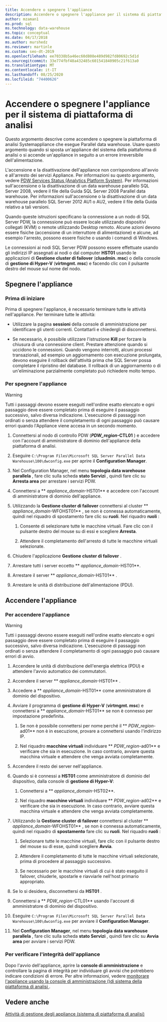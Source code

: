 ```yaml
---
title: Accendere o spegnere l'appliance
description: Accendere o spegnere l'appliance per il sistema di piattaforma di analisi
author: mzaman1
ms.prod: sql
ms.technology: data-warehouse
ms.topic: conceptual
ms.date: 04/17/2018
ms.author: murshedz
ms.reviewer: martinle
ms.custom: seo-dt-2019
ms.openlocfilehash: ee70338b5a46ec60d808e489d982fd80692c5d1d
ms.sourcegitcommit: 33e774fbf48a432485c601541840905c21f613a0
ms.translationtype: MT
ms.contentlocale: it-IT
ms.lasthandoff: 08/25/2020
ms.locfileid: "74400626"
---
```

# <a name="power-the-appliance-on-or-off-for-analytics-platform-system"></a>Accendere o spegnere l'appliance per il sistema di piattaforma di analisi
Questo argomento descrive come accendere o spegnere la piattaforma di analisi Systemappliance che esegue Parallel data warehouse. Usare questo argomento quando si sposta un'appliance del sistema della piattaforma di analisi o si accende un'appliance in seguito a un errore irreversibile dell'alimentazione.  
  
L'accensione e la disattivazione dell'appliance non corrispondono all'avvio e all'arresto dei servizi Appliance. Per informazioni su questo argomento, vedere [PDW Services Status &#40;Analytics Platform System&#41;](pdw-services-status.md). Per informazioni sull'accensione o la disattivazione di un data warehouse parallelo SQL Server 2008, vedere il file della Guida SQL Server 2008 Parallel data warehouse. Per informazioni sull'accensione o la disattivazione di un data warehouse parallelo SQL Server 2012 AU1 o AU2, vedere il file della Guida relativo a tali versioni.  
  
Quando queste istruzioni specificano la connessione a un nodo di SQL Server PDW, la connessione può essere locale utilizzando dispositivi collegati (KVM) o remote utilizzando Desktop remoto. Alcune azioni devono essere fisiche (accensione di un interruttore di alimentazione) e alcune, ad esempio l'arresto, possono essere fisiche o usando i comandi di Windows.  
  
Le connessioni ai nodi SQL Server PDW possono essere effettuate usando gli indirizzi IP assegnati ai nodi o dal computer **HST01** usando le applicazioni di **Gestione cluster di failover** (**cluadmin. msc**) o della console di **gestione di Hyper-V** (**virtmgmt. msc**) e facendo clic con il pulsante destro del mouse sul nome del nodo.  
  
## <a name="power-off-the-appliance"></a><a name="PowerOff"></a>Spegnere l'appliance  
  
### <a name="before-you-begin"></a>Prima di iniziare  
Prima di spegnere l'appliance, è necessario terminare tutte le attività nell'appliance. Per terminare tutte le attività:  
  
-   Utilizzare la pagina **sessioni** della console di amministrazione per identificare gli utenti correnti. Contattarli e chiedergli di disconnettersi.  
  
-   Se necessario, è possibile utilizzare l'istruzione **Kill** per forzare la chiusura di una connessione client. Prestare attenzione quando si uccidono le connessioni. Quando vengono interrotti, alcuni processi transazionali, ad esempio un aggiornamento con esecuzione prolungata, devono eseguire il rollback dell'attività prima che SQL Server possa completare il ripristino del database. Il rollback di un aggiornamento o di un'eliminazione parzialmente completato può richiedere molto tempo.  
  
### <a name="to-power-off-the-appliance"></a>Per spegnere l'appliance  
  
> [!WARNING]  
> Tutti i passaggi devono essere eseguiti nell'ordine esatto elencato e ogni passaggio deve essere completato prima di eseguire il passaggio successivo, salvo diversa indicazione. L'esecuzione di passaggi non ordinati o senza attendere il completamento di ogni passaggio può causare errori quando l'Appliance viene accesa in un secondo momento.  
  
1.  Connettersi al nodo di controllo PDW (**_PDW_region_-CTL01** ) e accedere con l'account di amministratore di dominio dell'appliance della piattaforma di analisi.  
  
2.  Eseguire `C:\Program Files\Microsoft SQL Server Parallel Data Warehouse\100\dwconfig.exe` per aprire il **Configuration Manager**.  
  
3.  Nel Configuration Manager, nel menu **topologia data warehouse parallela** , fare clic sulla scheda **stato Servizi** , quindi fare clic su **Arresta area** per arrestare i servizi PDW.   
  
4.  Connettersi a ** _appliance_domain_-HST01** e accedere con l'account di amministratore di dominio dell'appliance.  
  
5.  Utilizzando la **Gestione cluster di failover** connettersi al cluster ** _appliance_domain_-WFOHST01** , se non è connessa automaticamente, quindi nel riquadro di spostamento fare clic su **ruoli**. Nel riquadro **ruoli** :  
  
    1.  Consente di selezionare tutte le macchine virtuali. Fare clic con il pulsante destro del mouse su di essi e scegliere **Arresta**.  
  
    2.  Attendere il completamento dell'arresto di tutte le macchine virtuali selezionate.  
  
6.  Chiudere l'applicazione **Gestione cluster di failover** .  
  
7. Arrestare tutti i server eccetto ** _appliance_domain_-HST01**.  
  
8. Arrestare il server ** _appliance_domain_-HST01** .  
  
9. Arrestare le unità di distribuzione dell'alimentazione (PDU).  
  
## <a name="power-on-the-appliance"></a><a name="PowerOn"></a>Accendere l'appliance  
  
### <a name="to-power-on-the-appliance"></a>Per accendere l'appliance  
  
> [!WARNING]  
> Tutti i passaggi devono essere eseguiti nell'ordine esatto elencato e ogni passaggio deve essere completato prima di eseguire il passaggio successivo, salvo diversa indicazione. L'esecuzione di passaggi non ordinati o senza attendere il completamento di ogni passaggio può causare errori di avvio.  
  
1.  Accendere le unità di distribuzione dell'energia elettrica (PDU) e attendere l'avvio automatico dei commutatori.  
  
2.  Accendere il server ** _appliance_domain_-HST01** .  
  
3.  Accedere a ** _appliance_domain_-HST01** come amministratore di dominio del dispositivo.  
  
4.  Avviare il programma di **gestione di Hyper-V** (**virtmgmt. msc**) e connettersi a ** _appliance_domain_-HST01** se non è connesso per impostazione predefinita.  
  
    1.  Se non è possibile connettersi per nome perché il ** _PDW_region_-ad01** non è in esecuzione, provare a connettersi usando l'indirizzo IP.  
  
    2.  Nel riquadro **macchine virtuali** individuare ** _PDW_region_-ad01** e verificare che sia in esecuzione. In caso contrario, avviare questa macchina virtuale e attendere che venga avviata completamente.  
  
5.  Accendere il resto dei server nell'appliance.  
  
6.  Quando si è connessi a **HST01** come amministratore di dominio del dispositivo, dalla console di **gestione di Hyper-V**:  
  
    1.  Connettersi a ** _appliance_domain_-HST02**.  
  
    2.  Nel riquadro **macchine virtuali** individuare ** _PDW_region_-ad02** e verificare che sia in esecuzione.  In caso contrario, avviare questa macchina virtuale e attendere che venga avviata completamente.  
  
7.  Utilizzando la **Gestione cluster di failover** connettersi al cluster ** _appliance_domain_-WFOHST01** , se non è connessa automaticamente, quindi nel riquadro di **spostamento** fare clic su **ruoli**. Nel riquadro **ruoli** :  
  
    1.  Selezionare tutte le macchine virtuali, fare clic con il pulsante destro del mouse su di esse, quindi scegliere **Avvia**.  
  
    2.  Attendere il completamento di tutte le macchine virtuali selezionate, prima di procedere al passaggio successivo.  
  
    3.  Se necessario per le macchine virtuali di cui è stato eseguito il failover, chiuderle, spostarle e riavviarle nell'host primario appropriato.  
  
8. Se lo si desidera, disconnettersi da **HST01** .  
  
9. Connettersi a ** _PDW_region_-CTL01** usando l'account di amministratore di dominio del dispositivo.  
  
10. Eseguire `C:\Program Files\Microsoft SQL Server Parallel Data Warehouse\100\dwconfig.exe` per avviare il **Configuration Manager**.  
  
11. Nel **Configuration Manager**, nel menu **topologia data warehouse parallela** , fare clic sulla scheda **stato Servizi** , quindi fare clic su **Avvia area** per avviare i servizi PDW.  
  
### <a name="to-verify-the-appliance-health"></a>Per verificare l'integrità dell'appliance  
Dopo l'avvio dell'appliance, aprire la **console di amministrazione** e controllare la pagina di integrità per individuare gli avvisi che potrebbero indicare condizioni di errore. Per altre informazioni, vedere [monitorare l'appliance usando la console di amministrazione &#40;&#41;di sistema della piattaforma di analisi ](monitor-the-appliance-by-using-the-admin-console.md).  
  
## <a name="see-also"></a>Vedere anche  
[Attività di gestione degli appliance &#40;sistema di piattaforma di analisi&#41;](appliance-management-tasks.md)  
  
